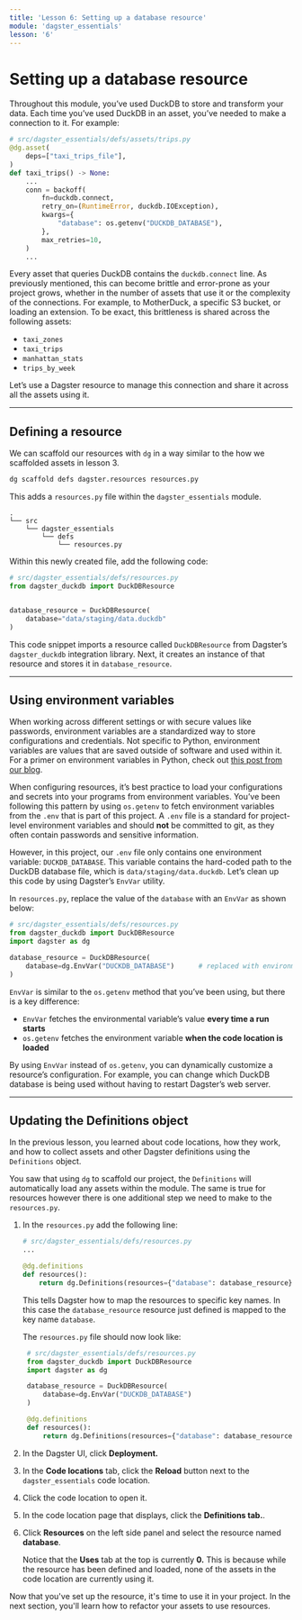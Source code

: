```yaml
---
title: 'Lesson 6: Setting up a database resource'
module: 'dagster_essentials'
lesson: '6'
---
```


# Setting up a database resource

Throughout this module, you’ve used DuckDB to store and transform your data. Each time you’ve used DuckDB in an asset, you’ve needed to make a connection to it. For example:

```python
# src/dagster_essentials/defs/assets/trips.py
@dg.asset(
    deps=["taxi_trips_file"],
)
def taxi_trips() -> None:
    ...
    conn = backoff(
        fn=duckdb.connect,
        retry_on=(RuntimeError, duckdb.IOException),
        kwargs={
            "database": os.getenv("DUCKDB_DATABASE"),
        },
        max_retries=10,
    )
    ...
```

Every asset that queries DuckDB contains the `duckdb.connect` line. As previously mentioned, this can become brittle and error-prone as your project grows, whether in the number of assets that use it or the complexity of the connections. For example, to MotherDuck, a specific S3 bucket, or loading an extension. To be exact, this brittleness is shared across the following assets:

- `taxi_zones`
- `taxi_trips`
- `manhattan_stats`
- `trips_by_week`

Let’s use a Dagster resource to manage this connection and share it across all the assets using it.

---

## Defining a resource

We can scaffold our resources with `dg` in a way similar to the how we scaffolded assets in lesson 3.

```bash
dg scaffold defs dagster.resources resources.py
```

This adds a `resources.py` file within the `dagster_essentials` module.

```
.
└── src
    └── dagster_essentials
        └── defs
            └── resources.py
```

Within this newly created file, add the following code:

```python
# src/dagster_essentials/defs/resources.py
from dagster_duckdb import DuckDBResource


database_resource = DuckDBResource(
    database="data/staging/data.duckdb"
)
```

This code snippet imports a resource called `DuckDBResource` from Dagster’s `dagster_duckdb` integration library. Next, it creates an instance of that resource and stores it in `database_resource`.

---

## Using environment variables

When working across different settings or with secure values like passwords, environment variables are a standardized way to store configurations and credentials. Not specific to Python, environment variables are values that are saved outside of software and used within it. For a primer on environment variables in Python, check out [this post from our blog](https://dagster.io/blog/python-environment-variables).

When configuring resources, it’s best practice to load your configurations and secrets into your programs from environment variables. You’ve been following this pattern by using `os.getenv` to fetch environment variables from the `.env` that is part of this project. A `.env` file is a standard for project-level environment variables and should **not** be committed to git, as they often contain passwords and sensitive information.

However, in this project, our `.env` file only contains one environment variable: `DUCKDB_DATABASE`. This variable contains the hard-coded path to the DuckDB database file, which is `data/staging/data.duckdb`. Let’s clean up this code by using Dagster’s `EnvVar` utility.

In `resources.py`, replace the value of the `database` with an `EnvVar` as shown below:

```python
# src/dagster_essentials/defs/resources.py
from dagster_duckdb import DuckDBResource
import dagster as dg

database_resource = DuckDBResource(
    database=dg.EnvVar("DUCKDB_DATABASE")      # replaced with environment variable
)
```

`EnvVar` is similar to the `os.getenv` method that you’ve been using, but there is a key difference:

- `EnvVar` fetches the environmental variable’s value **every time a run starts**
- `os.getenv` fetches the environment variable **when the code location is loaded**

By using `EnvVar` instead of `os.getenv`, you can dynamically customize a resource’s configuration. For example, you can change which DuckDB database is being used without having to restart Dagster’s web server.

---

## Updating the Definitions object

In the previous lesson, you learned about code locations, how they work, and how to collect assets and other Dagster definitions using the `Definitions` object.

You saw that using `dg` to scaffold our project, the `Definitions` will automatically load any assets within the module. The same is true for resources however there is one additional step we need to make to the `resources.py`.

1. In the `resources.py` add the following line:

   ```python
   # src/dagster_essentials/defs/resources.py
   ...

   @dg.definitions
   def resources():
       return dg.Definitions(resources={"database": database_resource})
   ```

   This tells Dagster how to map the resources to specific key names. In this case the `database_resource` resource just defined is mapped to the key name `database`.

   The `resources.py` file should now look like:

   ```python
    # src/dagster_essentials/defs/resources.py
    from dagster_duckdb import DuckDBResource
    import dagster as dg

    database_resource = DuckDBResource(
        database=dg.EnvVar("DUCKDB_DATABASE")
    )

    @dg.definitions
    def resources():
        return dg.Definitions(resources={"database": database_resource})
   ```

2. In the Dagster UI, click **Deployment.**

3. In the **Code locations** tab, click the **Reload** button next to the `dagster_essentials` code location.

4. Click the code location to open it.

5. In the code location page that displays, click the **Definitions tab.**.

6. Click **Resources** on the left side panel and select the resource named **database**.

   Notice that the **Uses** tab at the top is currently **0.** This is because while the resource has been defined and loaded, none of the assets in the code location are currently using it.

Now that you've set up the resource, it's time to use it in your project. In the next section, you'll learn how to refactor your assets to use resources.
